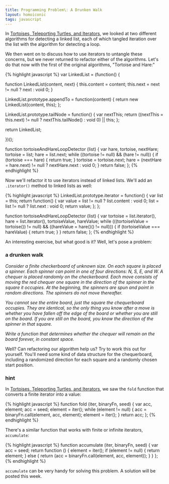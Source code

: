 ```yaml
---
title: Programming Problem\: A Drunken Walk
layout: homoiconic
tags: javascript
---
```


In [Tortoises, Teleporting Turtles, and Iterators](http://braythwayt.com/2013/02/15/turtles-and-iterators.js.html), we looked at two different algorithms for detecting a linked list, each of which tangled iteration over the list with the algorithm for detecting a loop.

We then went on to discuss how to use iterators to untangle these concerns, but we never returned to refactor either of the algorithms. Let's do that now with the first of the original algorithms, "Tortoise and Hare:"

{% highlight javascript %}
var LinkedList = (function() {

  function LinkedList(content, next) {
    this.content = content;
    this.next = next != null ? next : void 0;
  }

  LinkedList.prototype.appendTo = function(content) {
    return new LinkedList(content, this);
  };

  LinkedList.prototype.tailNode = function() {
    var nextThis;
    return ((nextThis = this.next) != null ? nextThis.tailNode() : void 0) || this;
  };

  return LinkedList;

})();

function tortoiseAndHareLoopDetector (list) {
  var hare, tortoise, nextHare;
  tortoise = list;
  hare = list.next;
  while ((tortoise != null) && (hare != null)) {
    if (tortoise === hare) {
      return true;
    }
    tortoise = tortoise.next;
    hare = (nextHare = hare.next) != null ? nextHare.next : void 0;
  }
  return false;
};
{% endhighlight %}

Now we'll refactor it to use iterators instead of linked lists. We'll add an `.iterator()` method to linked lists as well:

{% highlight javascript %}
LinkedList.prototype.iterator = function() {
  var list = this;
  return function() {
    var value = list != null ? list.content : void 0;
    list = list != null ? list.next : void 0;
    return value;
  };
};

function tortoiseAndHareLoopDetector (list) {
  var tortoise = list.iterator(),
      hare = list.iterator(), 
      tortoiseValue, 
      hareValue;
  while (((tortoiseValue = tortoise()) != null) && ((hareValue = hare()() != null))) {
    if (tortoiseValue === hareValue) {
      return true;
    }
  }
  return false;
};
{% endhighlight %}

An interesting exercise, but what good is it? Well, let's pose a problem:

### a drunken walk

*Consider a finite checkerboard of unknown size. On each square is placed a spinner. Each spinner can point in one of four directions: N, S, E, and W. A chequer is placed randomly on the checkerboard. Each move consists of moving the red chequer one square in the direction of the spinner in the square it occupies. At the beginning, the spinners are spun and point in random directions. The spinners do not move thereafter.*

*You cannot see the entire board, just the square the chequerboard occupies. They are identical, so the only thing you know after a move is whether you have fallen off the edge of the board or whether you are still on the board. If you are still on the board, you know the direction of the spinner in that square.*

*Write a function that determines whether the chequer will remain on the board forever, in constant space.*

Well? Can refactoring our algorithm help us? Try to work this out for yourself. You'll need some kind of data structure for the chequerboard, including a randomized direction for each square and a randomly chosen start position.

### hint

In [Tortoises, Teleporting Turtles, and Iterators](http://braythwayt.com/2013/02/15/turtles-and-iterators.js.html), we saw the `fold` function that converts a finite iterator into a value:

{% highlight javascript %}
function fold (iter, binaryFn, seed) {
  var acc, element;
  acc = seed;
  element = iter();
  while (element != null) {
    acc = binaryFn.call(element, acc, element);
    element = iter();
  }
  return acc;
};
{% endhighlight %}

There's a similar function that works with finite or infinite iterators, `accumulate`:

{% highlight javascript %}
function accumulate (iter, binaryFn, seed) {
  var acc = seed;
  return function () {
    element = iter();
    if (element != null) {
      return element;
    }
    else {
      return (acc = binaryFn.call(element, acc, element));
    }
  }
};
{% endhighlight %}

`accumulate` can be very handy for solving this problem. A solution will be posted this week.